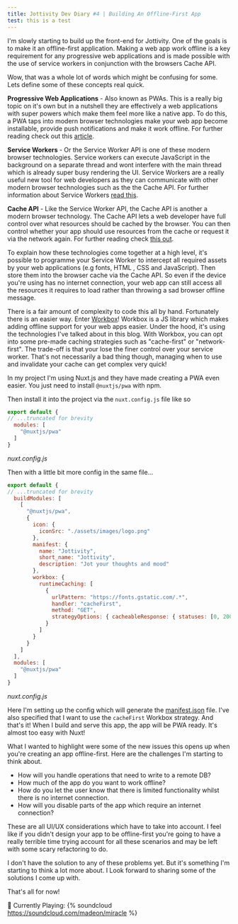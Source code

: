 ```yaml
---
title: Jottivity Dev Diary #4 | Building An Offline-First App
test: this is a test
---
```


I'm slowly starting to build up the front-end for Jottivity. One of the goals is to make it an offline-first application. Making a web app work offline is a key requirement for any progressive web applications and is made possible with the use of service workers in conjunction with the browsers Cache API. 

Wow, that was a whole lot of words which might be confusing for some. Lets define some of these concepts real quick.

**Progressive Web Applications** - Also known as PWAs. This is a really big topic on it's own but in a nutshell they are effectively a web applications with super powers which make them feel more like a native app. To do this, a PWA taps into modern browser technologies make your web app become installable, provide push notifications and make it work offline. For further reading check out this [article](https://flaviocopes.com/progressive-web-apps/#what-is-a-progressive-web-app).

**Service Workers** - Or the Service Worker API is one of these modern browser technologies. Service workers can execute JavaScript in the background on a separate thread and wont interfere with the main thread which is already super busy rendering the UI. Service Workers are a really useful new tool for web developers as they can communicate with other modern browser technologies such as the the Cache API. For further information about Service Workers [read this](https://love2dev.com/blog/what-is-a-service-worker/#:~:text=There%20are%20some%20key%20features%20about%20service%20workers,domain%20they%20are%20registered%20with%20More%20items...%20).

**Cache API** - Like the Service Worker API, the Cache API is another a modern browser technology. The Cache API lets a web developer have full control over what resources should be cached by the browser. You can then control whether your app should use resources from the cache or request it via the network again. For further reading check [this out](https://developer.mozilla.org/en-US/docs/Web/API/Cache#:~:text=Cache%20quota%20usage%20estimates%20are%20available%20via%20the,or%20none%20of%20the%20data%20for%20an%20origin.).

To explain how these technologies come together at a high level, it's possible to programme your Service Worker to intercept all required assets by your web applications (e.g fonts, HTML , CSS and JavaScript). Then store them into the browser cache via the Cache API. So even if the device you're using has no internet connection, your web app can still access all the resources it requires to load rather than throwing a sad browser offline message.

There is a fair amount of complexity to code this all by hand. Fortunately there is an easier way. Enter [Workbox](https://developers.google.com/web/tools/workbox/)! Workbox is a JS library which makes adding offline support for your web apps easier. Under the hood, it's using the technologies  I've talked about in this blog. With Workbox, you can opt into some pre-made caching strategies such as "cache-first" or "network-first". The trade-off is that your lose the finer control over your service worker. That's not necessarily a bad thing though, managing when to use and invalidate your cache can get complex very quick!

In my project I'm using Nuxt.js and they have made creating a PWA even easier. You just need to install `@nuxtjs/pwa` with npm. 

Then install it into the project via the `nuxt.config.js` file like so

```js
export default {
// ...truncated for brevity
  modules: [
    "@nuxtjs/pwa"
  ]
}
```
*nuxt.config.js*

Then with a little bit more config in the same file...

```js
export default {
// ...truncated for brevity
  buildModules: [
    [
      "@nuxtjs/pwa",
      {
        icon: {
          iconSrc: "./assets/images/logo.png"
        },
        manifest: {
          name: "Jottivity",
          short_name: "Jottivity",
          description: "Jot your thoughts and mood"
        },
        workbox: {
          runtimeCaching: [
            {
              urlPattern: "https://fonts.gstatic.com/.*",
              handler: "cacheFirst",
              method: "GET",
              strategyOptions: { cacheableResponse: { statuses: [0, 200] } }
            }
          ]
        }
      }
    ]
  ],
  modules: [
    "@nuxtjs/pwa"
  ]
}
```
*nuxt.config.js*

Here I'm setting up the config which will generate the [manifest.json](https://developer.mozilla.org/en-US/docs/Web/Manifest) file. I've also specified that I want to use the `cacheFirst` Workbox strategy. And that's it! When I build and serve this app, the app will be PWA ready. It's almost too easy with Nuxt!

What I wanted to highlight were some of the new issues this opens up when you're creating an app offline-first. Here are the challenges I'm starting to think about.

- How will you handle operations that need to write to a remote DB?
- How much of the app do you want to work offline?
- How do you let the user know that there is limited functionality whilst there is no internet connection.
- How will you disable parts of the app which require an internet connection?

These are all UI/UX considerations which have to take into account. I feel like if you didn't design your app to be offline-first  you're going to have a really terrible time trying account for all these scenarios and may be left with some scary refactoring to do.

I don't have the solution to any of these problems yet. But it's something I'm starting to think a lot more about. I Look forward to sharing some of the solutions I come up with.

That's all for now!

🎵  Currently Playing:
{% soundcloud https://soundcloud.com/madeon/miracle %}

